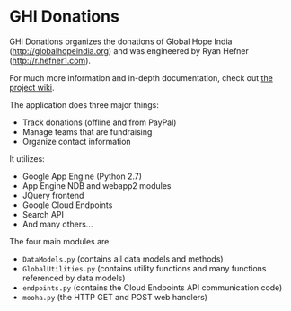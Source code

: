 GHI Donations
=============

GHI Donations organizes the donations of Global Hope India (http://globalhopeindia.org) and was engineered by Ryan Hefner (http://r.hefner1.com).

For much more information and in-depth documentation, check out [the project wiki](https://github.com/rhefner1/ghidonations/wiki).

The application does three major things:
 - Track donations (offline and from PayPal)
 - Manage teams that are fundraising
 - Organize contact information

It utilizes:

 - Google App Engine (Python 2.7)
 - App Engine NDB and webapp2 modules
 - JQuery frontend
 - Google Cloud Endpoints
 - Search API
 - And many others...

The four main modules are:
 - `DataModels.py` (contains all data models and methods)
 - `GlobalUtilities.py` (contains utility functions and many functions referenced by data models)
 - `endpoints.py` (contains the Cloud Endpoints API communication code)
 - `mooha.py` (the HTTP GET and POST web handlers)
